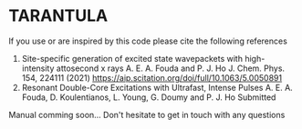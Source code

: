 # TARANTULA

If you use or are inspired by this code please cite the following references
1. Site-specific generation of excited state wavepackets with high-intensity attosecond x rays
  A. E. A. Fouda and P. J. Ho 
  J. Chem. Phys. 154, 224111 (2021) https://aip.scitation.org/doi/full/10.1063/5.0050891
2. Resonant Double-Core Excitations with Ultrafast, Intense Pulses
   A. E. A. Fouda, D. Koulentianos, L. Young, G. Doumy and P. J. Ho
   Submitted
   
Manual comming soon... Don't hesitate to get in touch with any questions
